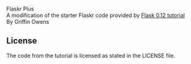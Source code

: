 Flaskr Plus \
A modification of the starter Flaskr code provided by [Flask 0.12 tutorial](https://www.iwu.edu/~mliffito/flask_tutorial/) \
By Griffin Owens

## License
The code from the tutorial is licensed as stated in the LICENSE file.
